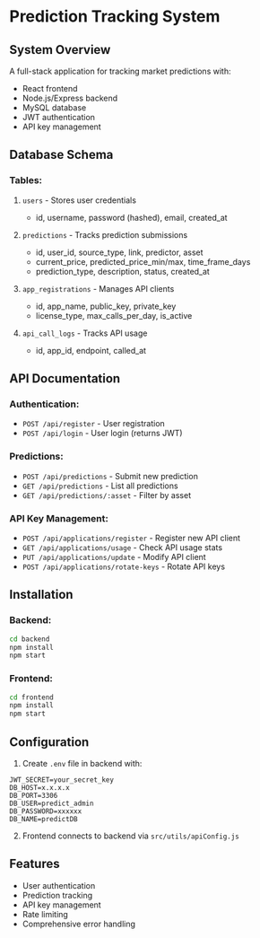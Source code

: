 # Prediction Tracking System

## System Overview

A full-stack application for tracking market predictions with:
- React frontend
- Node.js/Express backend 
- MySQL database
- JWT authentication
- API key management

## Database Schema

### Tables:
1. `users` - Stores user credentials
   - id, username, password (hashed), email, created_at

2. `predictions` - Tracks prediction submissions
   - id, user_id, source_type, link, predictor, asset
   - current_price, predicted_price_min/max, time_frame_days
   - prediction_type, description, status, created_at

3. `app_registrations` - Manages API clients
   - id, app_name, public_key, private_key
   - license_type, max_calls_per_day, is_active

4. `api_call_logs` - Tracks API usage
   - id, app_id, endpoint, called_at

## API Documentation

### Authentication:
- `POST /api/register` - User registration
- `POST /api/login` - User login (returns JWT)

### Predictions:
- `POST /api/predictions` - Submit new prediction
- `GET /api/predictions` - List all predictions  
- `GET /api/predictions/:asset` - Filter by asset

### API Key Management:
- `POST /api/applications/register` - Register new API client
- `GET /api/applications/usage` - Check API usage stats
- `PUT /api/applications/update` - Modify API client
- `POST /api/applications/rotate-keys` - Rotate API keys

## Installation

### Backend:
```bash
cd backend
npm install
npm start
```

### Frontend:
```bash 
cd frontend
npm install
npm start
```

## Configuration

1. Create `.env` file in backend with:
```
JWT_SECRET=your_secret_key
DB_HOST=x.x.x.x  
DB_PORT=3306
DB_USER=predict_admin
DB_PASSWORD=xxxxxx
DB_NAME=predictDB
```

2. Frontend connects to backend via `src/utils/apiConfig.js`

## Features

- User authentication
- Prediction tracking
- API key management
- Rate limiting
- Comprehensive error handling
